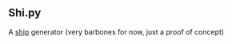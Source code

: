 ## Shi.py
A [ship](http://www.urbandictionary.com/define.php?term=shipping) generator (very barbones for now, just a proof of concept)
